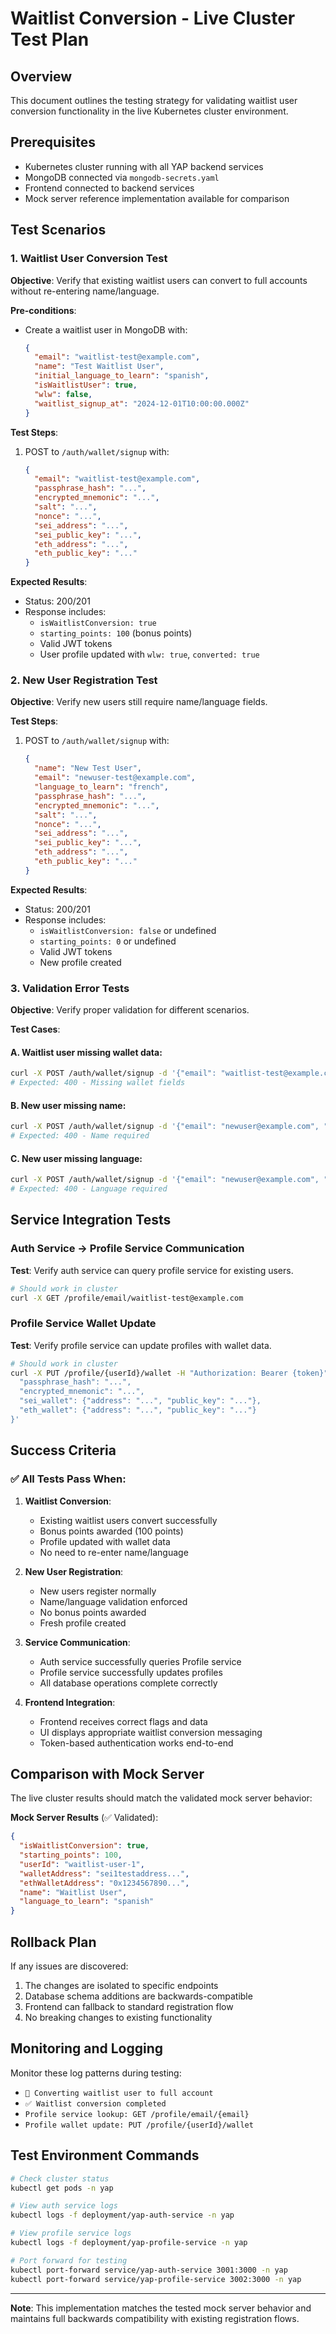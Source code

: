 # Waitlist Conversion - Live Cluster Test Plan

## Overview
This document outlines the testing strategy for validating waitlist user conversion functionality in the live Kubernetes cluster environment.

## Prerequisites
- Kubernetes cluster running with all YAP backend services
- MongoDB connected via `mongodb-secrets.yaml`
- Frontend connected to backend services
- Mock server reference implementation available for comparison

## Test Scenarios

### 1. Waitlist User Conversion Test
**Objective**: Verify that existing waitlist users can convert to full accounts without re-entering name/language.

**Pre-conditions**:
- Create a waitlist user in MongoDB with:
  ```json
  {
    "email": "waitlist-test@example.com",
    "name": "Test Waitlist User",
    "initial_language_to_learn": "spanish",
    "isWaitlistUser": true,
    "wlw": false,
    "waitlist_signup_at": "2024-12-01T10:00:00.000Z"
  }
  ```

**Test Steps**:
1. POST to `/auth/wallet/signup` with:
   ```json
   {
     "email": "waitlist-test@example.com",
     "passphrase_hash": "...",
     "encrypted_mnemonic": "...",
     "salt": "...",
     "nonce": "...",
     "sei_address": "...",
     "sei_public_key": "...",
     "eth_address": "...",
     "eth_public_key": "..."
   }
   ```

**Expected Results**:
- Status: 200/201
- Response includes:
  - `isWaitlistConversion: true`
  - `starting_points: 100` (bonus points)
  - Valid JWT tokens
  - User profile updated with `wlw: true`, `converted: true`

### 2. New User Registration Test
**Objective**: Verify new users still require name/language fields.

**Test Steps**:
1. POST to `/auth/wallet/signup` with:
   ```json
   {
     "name": "New Test User",
     "email": "newuser-test@example.com", 
     "language_to_learn": "french",
     "passphrase_hash": "...",
     "encrypted_mnemonic": "...",
     "salt": "...",
     "nonce": "...",
     "sei_address": "...",
     "sei_public_key": "...",
     "eth_address": "...",
     "eth_public_key": "..."
   }
   ```

**Expected Results**:
- Status: 200/201
- Response includes:
  - `isWaitlistConversion: false` or undefined
  - `starting_points: 0` or undefined
  - Valid JWT tokens
  - New profile created

### 3. Validation Error Tests
**Objective**: Verify proper validation for different scenarios.

**Test Cases**:

#### A. Waitlist user missing wallet data:
```bash
curl -X POST /auth/wallet/signup -d '{"email": "waitlist-test@example.com"}'
# Expected: 400 - Missing wallet fields
```

#### B. New user missing name:
```bash
curl -X POST /auth/wallet/signup -d '{"email": "newuser@example.com", "passphrase_hash": "..."}'  
# Expected: 400 - Name required
```

#### C. New user missing language:
```bash
curl -X POST /auth/wallet/signup -d '{"email": "newuser@example.com", "name": "Test", "passphrase_hash": "..."}'
# Expected: 400 - Language required  
```

## Service Integration Tests

### Auth Service → Profile Service Communication
**Test**: Verify auth service can query profile service for existing users.

```bash
# Should work in cluster
curl -X GET /profile/email/waitlist-test@example.com
```

### Profile Service Wallet Update
**Test**: Verify profile service can update profiles with wallet data.

```bash
# Should work in cluster  
curl -X PUT /profile/{userId}/wallet -H "Authorization: Bearer {token}" -d '{
  "passphrase_hash": "...",
  "encrypted_mnemonic": "...",
  "sei_wallet": {"address": "...", "public_key": "..."},
  "eth_wallet": {"address": "...", "public_key": "..."}
}'
```

## Success Criteria

### ✅ All Tests Pass When:
1. **Waitlist Conversion**: 
   - Existing waitlist users convert successfully
   - Bonus points awarded (100 points)
   - Profile updated with wallet data
   - No need to re-enter name/language

2. **New User Registration**:
   - New users register normally
   - Name/language validation enforced
   - No bonus points awarded
   - Fresh profile created

3. **Service Communication**:
   - Auth service successfully queries Profile service
   - Profile service successfully updates profiles
   - All database operations complete correctly

4. **Frontend Integration**:
   - Frontend receives correct flags and data
   - UI displays appropriate waitlist conversion messaging
   - Token-based authentication works end-to-end

## Comparison with Mock Server

The live cluster results should match the validated mock server behavior:

**Mock Server Results** (✅ Validated):
```json
{
  "isWaitlistConversion": true,
  "starting_points": 100,
  "userId": "waitlist-user-1",
  "walletAddress": "sei1testaddress...",
  "ethWalletAddress": "0x1234567890...",
  "name": "Waitlist User",
  "language_to_learn": "spanish"
}
```

## Rollback Plan

If any issues are discovered:
1. The changes are isolated to specific endpoints
2. Database schema additions are backwards-compatible
3. Frontend can fallback to standard registration flow
4. No breaking changes to existing functionality

## Monitoring and Logging

Monitor these log patterns during testing:
- `🔄 Converting waitlist user to full account`
- `✅ Waitlist conversion completed`
- `Profile service lookup: GET /profile/email/{email}`
- `Profile wallet update: PUT /profile/{userId}/wallet`

## Test Environment Commands

```bash
# Check cluster status
kubectl get pods -n yap

# View auth service logs
kubectl logs -f deployment/yap-auth-service -n yap

# View profile service logs  
kubectl logs -f deployment/yap-profile-service -n yap

# Port forward for testing
kubectl port-forward service/yap-auth-service 3001:3000 -n yap
kubectl port-forward service/yap-profile-service 3002:3000 -n yap
```

---

**Note**: This implementation matches the tested mock server behavior and maintains full backwards compatibility with existing registration flows.

